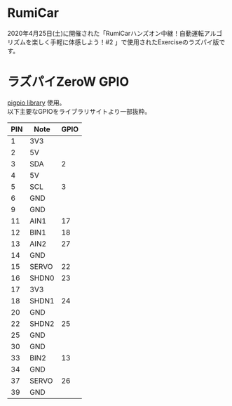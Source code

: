 # RumiCar
2020年4月25日(土)に開催された「RumiCarハンズオン中継！自動運転アルゴリズムを楽しく手軽に体感しよう！#2 」で使用されたExerciseのラズパイ版です。

# ラズパイZeroW GPIO

[pigpio library](http://abyz.me.uk/rpi/pigpio/index.html) 使用。  
以下主要なGPIOをライブラリサイトより一部抜粋。

| PIN | Note  | GPIO |
| --- | ----- | ---- |
| 1   | 3V3   |      |
| 2   | 5V    |      |
| 3   | SDA   | 2    |
| 4   | 5V    |      |
| 5   | SCL   | 3    |
| 6   | GND   |      |
| 9   | GND   |      |
| 11  | AIN1  | 17   |
| 12  | BIN1  | 18   |
| 13  | AIN2  | 27   |
| 14  | GND   |      |
| 15  | SERVO | 22   |
| 16  | SHDN0 | 23   |
| 17  | 3V3   |      |
| 18  | SHDN1 | 24   |
| 20  | GND   |      |
| 22  | SHDN2 | 25   |
| 25  | GND   |      |
| 30  | GND   |      |
| 33  | BIN2  | 13   |
| 34  | GND   |      |
| 37  | SERVO | 26   |
| 39  | GND   |      |
